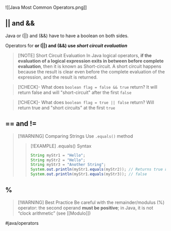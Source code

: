![[Java Most Common Operators.png]]

## || and &&
Java or (||) and (&&) have to have a boolean on both sides.

Operators for **or (||) and (&&) use *short circuit evaluation***

> [!NOTE] Short Circuit Evaluation
> In Java logical operators, **if the evaluation of a logical expression exits in between before complete evaluation**, then it is known as Short-circuit. A short circuit happens because the result is clear even before the complete evaluation of the expression, and the result is returned.

> [!CHECK]- What does `boolean flag = false && true` return?
> It will return false and will "short-circuit" after the first `false`

> [!CHECK]- What does `boolean flag = true || false` return?
> Will return true and "short circuits" at the first `true`

## == and !=

> [!WARNING] Comparing Strings
> Use `.equals()` method
> > [!EXAMPLE] .equals() Syntax
> > ```java
> > String myStr1 = "Hello";
> > String myStr2 = "Hello";
> > String myStr3 = "Another String";
> > System.out.println(myStr1.equals(myStr2)); // Returns true because they are equal
> > System.out.println(myStr1.equals(myStr3)); // false
> > ```

## %

> [!WARNING] Best Practice
> Be careful with the remainder/modulus (%) operator: the second operand **must be positive**; in Java, it is not “clock arithmetic” (see [[Modulo]])



#java/operators